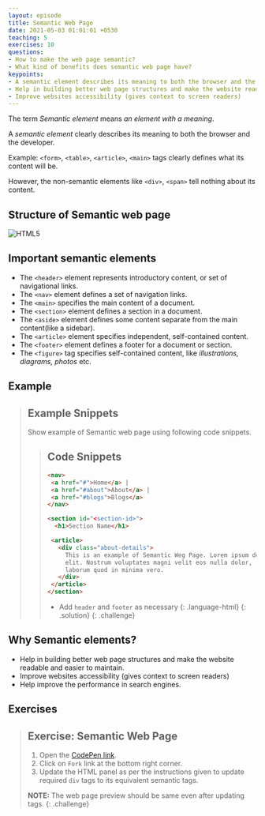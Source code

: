 ```yaml
---
layout: episode
title: Semantic Web Page
date: 2021-05-03 01:01:01 +0530
teaching: 5
exercises: 10
questions:
- How to make the web page semantic?
- What kind of benefits does semantic web page have?
keypoints:
- A semantic element describes its meaning to both the browser and the developer.
- Help in building better web page structures and make the website readable and easier to maintain.
- Improve websites accessibility (gives context to screen readers)
---
```


The term _Semantic element_ means _an element with a meaning_.

A _semantic element_ clearly describes its meaning to both the browser and the developer.

Example: `<form>`, `<table>`, `<article>`, `<main>` tags clearly defines what its content will be.

However, the non-semantic elements like `<div>`, `<span>` tell nothing about its content.

## Structure of Semantic web page

<img class="embed-img" src="./assets/img/html5.jpg" alt="HTML5" style="max-width: 600px;height:auto;">

## Important semantic elements

- The `<header>` element represents introductory content, or set of navigational links.
- The `<nav>` element defines a set of navigation links.
- The `<main>` specifies the main content of a document.
- The `<section>` element defines a section in a document.
- The `<aside>` element defines some content separate from the main content(like a sidebar).
- The `<article>` element specifies independent, self-contained content.
- The `<footer>` element defines a footer for a document or section.
- The `<figure>` tag specifies self-contained content, like _illustrations, diagrams, photos_ etc.

## Example

> ## Example Snippets
>
> Show example of Semantic web page using following code snippets.
>
> > ## Code Snippets
> >
> > ~~~html
> > <nav>
> >  <a href="#">Home</a> |
> >  <a href="#about">About</a> |
> >  <a href="#blogs">Blogs</a>
> > </nav>
> >
> > <section id="<section-id>">
> >   <h1>Section Name</h1>
> >
> >  <article>
> >    <div class="about-details">
> >      This is an example of Semantic Weg Page. Lorem ipsum dolor sit amet consectetur adipisicing
> >      elit. Nostrum voluptates magni velit eos nulla dolor,
> >      laborum quod in minima vero.
> >    </div>
> >  </article>
> > </section>
> > ~~~
> >
> > - Add `header` and `footer` as necessary
> > {: .language-html}
> {: .solution}
{: .challenge}

## Why Semantic elements?

- Help in building better web page structures and make the website readable and easier to maintain.
- Improve websites accessibility (gives context to screen readers)
- Help improve the performance in search engines.

## Exercises

> ## Exercise: Semantic Web Page
>
> 1. Open the <a href="https://codepen.io/brgurukul/pen/MWpjYvy" target="_blank">CodePen link</a>.
> 2. Click on `Fork` link at the bottom right corner.
> 3. Update the HTML panel as per the instructions given to update required `div` tags to its equivalent semantic tags.
>
> __NOTE:__ The web page preview should be same even after updating tags.
{: .challenge}
